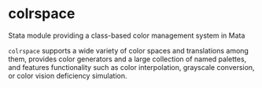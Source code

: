 # colrspace

Stata module providing a class-based color management system in Mata

<code>colrspace</code> supports a wide variety of color spaces and translations
among them, provides color generators and a large collection of named palettes,
and features functionality such as color interpolation, grayscale conversion,
or color vision deficiency simulation.
